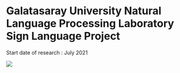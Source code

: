 # Galatasaray University Natural Language Processing Laboratory Sign Language Project

Start date of research : July 2021

![](https://drive.google.com/file/d/1sYrSbEDMDgOEOSinNmONQaht8BbPkJru/view?usp=sharing)
